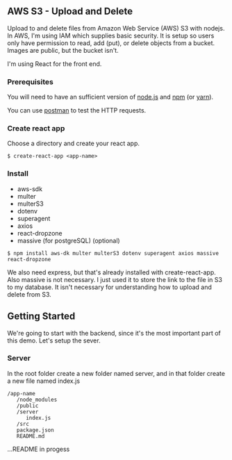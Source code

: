 ## AWS S3 - Upload and Delete

Upload to and delete files from Amazon Web Service (AWS) S3 with nodejs. In AWS, I'm using IAM which supplies basic security. It is setup so users only have permission to read, add (put), or delete objects from a bucket. Images are public, but the bucket isn't. 

I'm using React for the front end.

### Prerequisites

You will need to have an sufficient version of [node.js](https://nodejs.org/en/) and [npm](https://nodejs.org/en/) (or [yarn](https://yarnpkg.com/lang/en/)).

You can use [postman](https://www.getpostman.com/) to test the HTTP requests.

### Create react app

Choose a directory and create your react app.
```
$ create-react-app <app-name>
```

### Install

* aws-sdk
* multer
* multerS3
* dotenv
* superagent
* axios
* react-dropzone
* massive (for postgreSQL) (optional)

```
$ npm install aws-dk multer multerS3 dotenv superagent axios massive react-dropzone
```

We also need express, but that's already installed with create-react-app. Also massive is not necessary. I just used it to store the link to the file in S3 to my database. It isn't necessary for understanding how to upload and delete from S3.

## Getting Started

We're going to start with the backend, since it's the most important part of this demo.
Let's setup the sever.

### Server

In the root folder create a new folder named server, and in that folder create a new file named index.js
```
/app-name
   /node_modules
   /public
   /server
      index.js
   /src
   package.json
   README.md
```

...README in progess